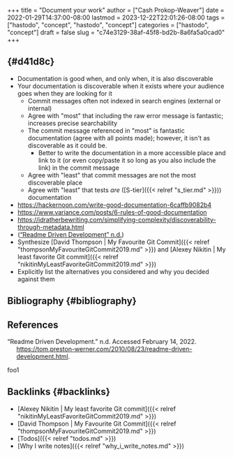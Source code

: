 +++
title = "Document your work"
author = ["Cash Prokop-Weaver"]
date = 2022-01-29T14:37:00-08:00
lastmod = 2023-12-22T22:01:26-08:00
tags = ["hastodo", "concept", "hastodo", "concept"]
categories = ["hastodo", "concept"]
draft = false
slug = "c74e3129-38af-45f8-bd2b-8a6fa5a0cad0"
+++

##  {#d41d8c}

-   Documentation is good when, and only when, it is also discoverable
-   Your documentation is discoverable when it exists where your audience goes when they are looking for it
    -   Commit messages often not indexed in search engines (external or internal)
    -   Agree with "most" that including the raw error message is fantastic; increases precise searchability
    -   The commit message referenced in "most" is fantastic documentation (agree with all points made); however, it isn't as discoverable as it could be.
        -   Better to write the documentation in a more accessible place and link to it (or even copy/paste it so long as you also include the link) in the commit message
    -   Agree with "least" that commit messages are not the most discoverable place
    -   Agree with "least" that tests _are_ ([S-tier]({{< relref "s_tier.md" >}})) documentation
-   <https://hackernoon.com/write-good-documentation-6caffb9082b4>
-   <https://www.variance.com/posts/6-rules-of-good-documentation>
-   <https://idratherbewriting.com/simplifying-complexity/discoverability-through-metadata.html>
-   (<a href="#citeproc_bib_item_1">“Readme Driven Development” n.d.</a>)
-   Synthesize [David Thompson | My Favourite Git Commit]({{< relref "thompsonMyFavouriteGitCommit2019.md" >}}) and [Alexey Nikitin | My least favorite Git commit]({{< relref "nikitinMyLeastFavoriteGitCommit2019.md" >}})
-   Explicitly list the alternatives you considered and why you decided against them


## Bibliography {#bibliography}

## References

<style>.csl-entry{text-indent: -1.5em; margin-left: 1.5em;}</style><div class="csl-bib-body">
  <div class="csl-entry"><a id="citeproc_bib_item_1"></a>“Readme Driven Development.” n.d. Accessed February 14, 2022. <a href="https://tom.preston-werner.com/2010/08/23/readme-driven-development.html">https://tom.preston-werner.com/2010/08/23/readme-driven-development.html</a>.</div>
</div>

foo1


## Backlinks {#backlinks}

-   [Alexey Nikitin | My least favorite Git commit]({{< relref "nikitinMyLeastFavoriteGitCommit2019.md" >}})
-   [David Thompson | My Favourite Git Commit]({{< relref "thompsonMyFavouriteGitCommit2019.md" >}})
-   [Todos]({{< relref "todos.md" >}})
-   [Why I write notes]({{< relref "why_i_write_notes.md" >}})
